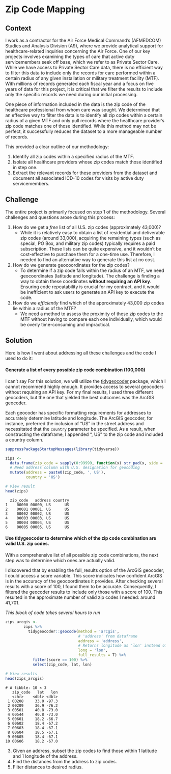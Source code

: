
# Zip Code Mapping

## Context

I work as a contractor for the Air Force Medical Command’s (AFMEDCOM)
Studies and Analysis Division (A9), where we provide analytical support
for healthcare-related inquiries concerning the Air Force. One of our
key projects involves examining the types of care that active duty
servicemembers seek off base, which we refer to as Private Sector Care.
While we have access to Private Sector Care data, there is no efficient
way to filter this data to include only the records for care performed
within a certain radius of any given installation or military treatment
facility (MTF). With millions of records generated each fiscal year and
a focus on five years of data for this project, it is critical that we
filter the results to include only the specific records we need during
our initial processing.

One piece of information included in the data is the zip code of the
healthcare professional from whom care was sought. We determined that an
effective way to filter the data is to identify all zip codes within a
certain radius of a given MTF and only pull records where the healthcare
provider’s zip code matches one of those identified. While this method
may not be perfect, it successfully reduces the dataset to a more
manageable number of records.

This provided a clear outline of our methodology:

1)  Identify all zip codes within a specified radius of the MTF.
2)  Isolate all healthcare providers whose zip codes match those
    identified in step one.
3)  Extract the relevant records for these providers from the dataset
    and document all associated ICD-10 codes for visits by active duty
    servicemembers.

## Challenge

The entire project is primarily focused on step 1 of the methodology.
Several challenges and questions arose during this process:

1)  How do we get a *free* list of all U.S. zip codes (approximately
    43,000)?
    - While it is relatively easy to obtain a list of residential and
      deliverable zip codes (around 33,000), acquiring the remaining
      types (such as special, PO Box, and military zip codes) typically
      requires a paid subscription. These lists can be quite expensive,
      and it wouldn’t be cost-effective to purchase them for a one-time
      use. Therefore, I needed to find an alternative way to generate
      this list at no cost.
2)  How do we generate geocoordinates for the zip codes?
    - To determine if a zip code falls within the radius of an MTF, we
      need geocoordinates (latitude and longitude). The challenge is
      finding a way to obtain these coordinates **without requiring an
      API key**. Ensuring code repeatability is crucial for my contract,
      and it would be inefficient to ask users to generate an API key to
      execute the code.
3)  How do we *efficiently* find which of the approximately 43,000 zip
    codes lie within a radius of the MTF?
    - We need a method to assess the proximity of these zip codes to the
      MTF without having to compare each one individually, which would
      be overly time-consuming and impractical.

## Solution

Here is how I went about addressing all these challenges and the code I
used to do it:

#### Generate a list of every possible zip code combination (100,000)

I can’t say For this solution, we will utilize the
[tidygeocoder](https://jessecambon.github.io/tidygeocoder/) package,
which I cannot recommend highly enough. It provides access to several
geocoders without requiring an API key. For my final results, I used
three different geocoders, but the one that yielded the best outcomes
was the ArcGIS geocoder.

Each geocoder has specific formatting requirements for addresses to
accurately determine latitude and longitude. The ArcGIS geocoder, for
instance, preferred the inclusion of “US” in the street address and
necessitated that the <code>country</code> parameter be specified. As a
result, when constructing the dataframe, I appended “, US” to the zip
code and included a country column.

``` r
suppressPackageStartupMessages(library(tidyverse))

zips <- 
  data.frame(zip_code = sapply(0:99999, function(x) str_pad(x, side = 'left', pad = '0', width = 5))) %>%
  # Need address column with U.S. designation for geocoding
  mutate(address = paste0(zip_code, ', US'),
         country = 'US')

# View result
head(zips)
```

      zip_code   address country
    1    00000 00000, US      US
    2    00001 00001, US      US
    3    00002 00002, US      US
    4    00003 00003, US      US
    5    00004 00004, US      US
    6    00005 00005, US      US

#### Use tidygeocoder to determine which of the zip code combination are valid U.S. zip codes.

With a comprehensive list of all possible zip code combinations, the
next step was to determine which ones are actually valid.

I discovered that by enabling the full_results option of the ArcGIS
geocoder, I could access a score variable. This score indicates how
confident ArcGIS is in the accuracy of the geocoordinates it provides.
After checking several results with a score of 100, I found them to be
accurate. Consequently, I filtered the geocoder results to include only
those with a score of 100. This resulted in the approximate number of
valid zip codes I needed: around 41,701.

*This block of code takes several hours to run*

``` r
zips_arcgis <-
        zips %>%
          tidygeocoder::geocode(method = 'arcgis',
                                # 'address' from dataframe
                                address = 'address',
                                # Returns longitude as 'lon' instead of 'long'
                                long = 'lon',
                                full_results = T) %>%
            filter(score == 100) %>%
            select(zip_code, lat, lon)

# View results
head(zips_arcgis)
```

    # A tibble: 10 × 3
       zip_code   lat   lon
       <chr>    <dbl> <dbl>
     1 00208     33.0 -97.3
     2 00209     36.9 -76.2
     3 00501     40.8 -73.0
     4 00544     40.8 -73.0
     5 00601     18.2 -66.7
     6 00602     18.4 -67.2
     7 00603     18.4 -67.1
     8 00604     18.5 -67.1
     9 00605     18.4 -67.1
    10 00606     18.2 -67.0

3)  Given an address, subset the zip codes to find those within 1
    latitude and 1 longitude of the address.
4)  Find the distances from the address to zip codes.
5)  Filter distances to desired radius.
